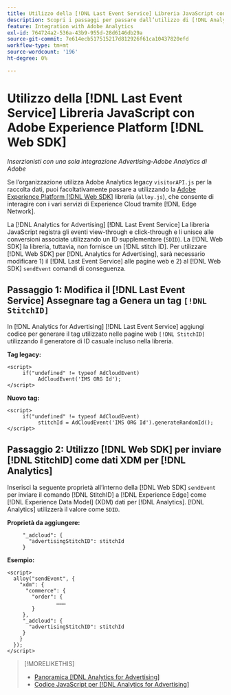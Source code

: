 ```yaml
---
title: Utilizzo della [!DNL Last Event Service] Libreria JavaScript con [!DNL Web SDK]
description: Scopri i passaggi per passare dall’utilizzo di [!DNL Analytics] [!DNL visitorAPI] nella libreria [!DNL Experience Platform] [!DNL Web SDK] libreria [!DNL Analytics for Advertising] implementazione.
feature: Integration with Adobe Analytics
exl-id: 764724a2-536a-43b9-955d-28d6146db29a
source-git-commit: 7e614ecb517515217d812926f61ca10437820efd
workflow-type: tm+mt
source-wordcount: '196'
ht-degree: 0%

---
```


# Utilizzo della [!DNL Last Event Service] Libreria JavaScript con Adobe Experience Platform [!DNL Web SDK]

*Inserzionisti con una sola integrazione Advertising-Adobe Analytics di Adobe*

Se l’organizzazione utilizza Adobe Analytics legacy `visitorAPI.js` per la raccolta dati, puoi facoltativamente passare a utilizzando la [Adobe Experience Platform [!DNL Web SDK]](https://experienceleague.adobe.com/docs/experience-platform/edge/home.html) libreria (`alloy.js`), che consente di interagire con i vari servizi di Experience Cloud tramite [!DNL Edge Network].

La [!DNL Analytics for Advertising] [!DNL Last Event Service] La libreria JavaScript registra gli eventi view-through e click-through e li unisce alle conversioni associate utilizzando un ID supplementare (`SDID`). La [!DNL Web SDK] la libreria, tuttavia, non fornisce un [!DNL stitch ID]. Per utilizzare [!DNL Web SDK] per [!DNL Analytics for Advertising], sarà necessario modificare 1) il [!DNL Last Event Service] alle pagine web e 2) al [!DNL Web SDK] `sendEvent` comandi di conseguenza.

## Passaggio 1: Modifica il [!DNL Last Event Service] Assegnare tag a Genera un tag `[!DNL StitchID]`

In [!DNL Analytics for Advertising] [!DNL Last Event Service] aggiungi codice per generare il tag utilizzato nelle pagine web `[!DNL StitchID]` utilizzando il generatore di ID casuale incluso nella libreria.

**Tag legacy:**

```
<script>
     if("undefined" != typeof AdCloudEvent) 
          AdCloudEvent('IMS ORG Id');
</script>
```

**Nuovo tag:**

```
<script>
     if("undefined" != typeof AdCloudEvent) 
          stitchId = AdCloudEvent('IMS ORG Id').generateRandomId();
</script>
```

## Passaggio 2: Utilizzo [!DNL Web SDK] per inviare [!DNL StitchID] come dati XDM per [!DNL Analytics]

Inserisci la seguente proprietà all’interno della [!DNL Web SDK] `sendEvent` per inviare il comando [!DNL StitchID] a [!DNL Experience Edge] come [!DNL Experience Data Model] (XDM) dati per [!DNL Analytics].<!-- The library will send the StitchID to [!DNL Experience Edge] as `[_adcloud.advertisingStitchID](https://github.com/adobe/xdm/blob/master/docs/reference/adobe/experience/adcloud/stitch.schema.md)`. --> [!DNL Analytics] utilizzerà il valore come `SDID`.

**Proprietà da aggiungere:**

```
     "_adcloud": {
       "advertisingStitchID": stitchId
     }
```

**Esempio:**

```
<script>
  alloy("sendEvent", {
    "xdm": {
      "commerce": {
        "order": {
                ………
        }
     },
     "_adcloud": {
       "advertisingStitchID": stitchId
     }
    }
  });
</script>
```

>[!MORELIKETHIS]
>
>* [Panoramica [!DNL Analytics for Advertising]](overview.md)
>* [Codice JavaScript per [!DNL Analytics for Advertising]](/help/integrations/analytics/javascript.md)

